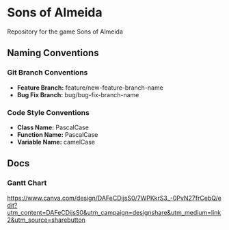 # Sons of Almeida

Repository for the game Sons of Almeida

## Naming Conventions

### Git Branch Conventions

- **Feature Branch:** feature/new-feature-branch-name 
- **Bug Fix Branch:** bug/bug-fix-branch-name

### Code Style Conventions

- **Class Name:** PascalCase
- **Function Name:** PascalCase
- **Variable Name:** camelCase


## Docs

### Gantt Chart

https://www.canva.com/design/DAFeCDijsS0/7WPKkrS3_-0PvN27frCebQ/edit?utm_content=DAFeCDijsS0&utm_campaign=designshare&utm_medium=link2&utm_source=sharebutton
